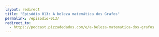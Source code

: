 ```yaml
---
layout: redirect
title: "Episódio 013: A beleza matemática dos Grafos"
permalink: /episodio-013/
redirect_to:
  - https://podcast.pizzadedados.com/e/a-beleza-matematica-dos-grafos
---
```

